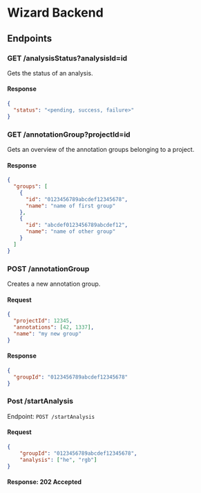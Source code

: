 # Wizard Backend

## Endpoints

### GET /analysisStatus?analysisId=id
Gets the status of an analysis.

#### Response

```json
{
  "status": "<pending, success, failure>"
}

```

### GET /annotationGroup?projectId=id
Gets an overview of the annotation groups belonging to a project.

#### Response

```json
{
  "groups": [
    {
      "id": "0123456789abcdef12345678",
      "name": "name of first group"
    },
    {
      "id": "abcdef0123456789abcdef12",
      "name": "name of other group"
    }
  ]
}

```

### POST /annotationGroup
Creates a new annotation group.

#### Request
```json
{
  "projectId": 12345,
  "annotations": [42, 1337],
  "name": "my new group"
}

```

#### Response
```json
{
  "groupId": "0123456789abcdef12345678"
}

```

### Post /startAnalysis

Endpoint: `POST /startAnalysis`

#### Request
```JSON
{
    "groupId": "0123456789abcdef12345678",
    "analysis": ["he", "rgb"]
}
```

#### Response: 202 Accepted
